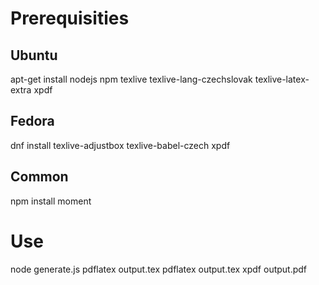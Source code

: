 Prerequisities
==============

Ubuntu
------
apt-get install nodejs npm texlive texlive-lang-czechslovak texlive-latex-extra xpdf

Fedora
------
dnf install texlive-adjustbox texlive-babel-czech xpdf

Common
------
npm install moment

Use
===
node generate.js
pdflatex output.tex
pdflatex output.tex
xpdf output.pdf
